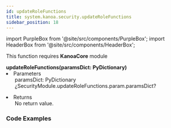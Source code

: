 ```yaml
---
id: updateRoleFunctions
title: system.kanoa.security.updateRoleFunctions
sidebar_position: 18
---
```

import PurpleBox from '@site/src/components/PurpleBox';
import HeaderBox from '@site/src/components/HeaderBox';


<PurpleBox>This function requires <b>KanoaCore</b> module</PurpleBox>

<HeaderBox header="Description"> </HeaderBox>

<HeaderBox header="Syntax">
    <b>updateRoleFunctions(paramsDict: PyDictionary) </b>
    <li> Parameters <br />
        <ul>paramsDict: PyDictionary ¿SecurityModule.updateRoleFunctions.param.paramsDict? <br /> </ul>
    </li>
    <li> Returns <br />
        <ul>No return value. <br /> </ul>
    </li>
</HeaderBox>


### Code Examples

```py


```
